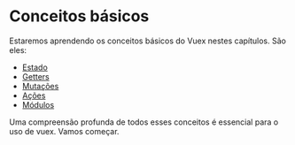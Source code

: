 # Conceitos básicos

Estaremos aprendendo os conceitos básicos do Vuex nestes capítulos. São eles:
  - [Estado](state.md)
  - [Getters](getters.md)
  - [Mutações](mutations.md)
  - [Ações](actions.md)
  - [Módulos](modules.md)

Uma compreensão profunda de todos esses conceitos é essencial para o uso de vuex.
Vamos começar.


